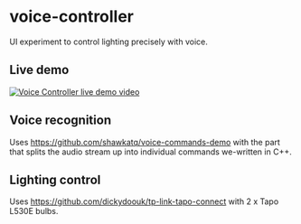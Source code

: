 # voice-controller

UI experiment to control lighting precisely with voice.

## Live demo

[![Voice Controller live demo video](https://img.youtube.com/vi/CiT4eCt-CCw/0.jpg)](https://www.youtube.com/watch?v=CiT4eCt-CCw)

## Voice recognition

Uses https://github.com/shawkatq/voice-commands-demo with the part that splits the audio stream up into individual commands we-written in C++.

## Lighting control

Uses https://github.com/dickydoouk/tp-link-tapo-connect with 2 x Tapo L530E bulbs.
